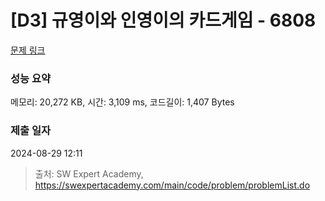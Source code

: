 # [D3] 규영이와 인영이의 카드게임 - 6808 

[문제 링크](https://swexpertacademy.com/main/code/problem/problemDetail.do?contestProbId=AWgv9va6HnkDFAW0) 

### 성능 요약

메모리: 20,272 KB, 시간: 3,109 ms, 코드길이: 1,407 Bytes

### 제출 일자

2024-08-29 12:11



> 출처: SW Expert Academy, https://swexpertacademy.com/main/code/problem/problemList.do